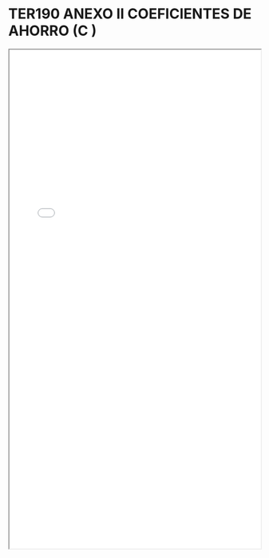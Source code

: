 # TER190 ANEXO II COEFICIENTES DE AHORRO (C )

<iframe src="../TER190 ANEXO II COEFICIENTES DE AHORRO (C ).pdf" width="100%" height="1000px"></iframe>
